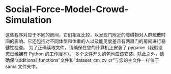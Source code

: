# Social-Force-Model-Crowd-Simulation
这些程序对应于不同的房间，它们相互比较，以发现门附近的障碍物对人群疏散时间的影响。它还包括对不同体型和体重的人以及能见度差且有两扇门的房间进行稳健性检查。
为了正确读取文件，请确保在您的计算机上安装了 pygame（我假设您已经拥有 Python 的工作版本）。
多个文件开头的包也应该安装。除此之外，请确保“additional_functions”文件和“dataset_cm_cv_cr”与您的主文件一样位于 sama 文件夹中。